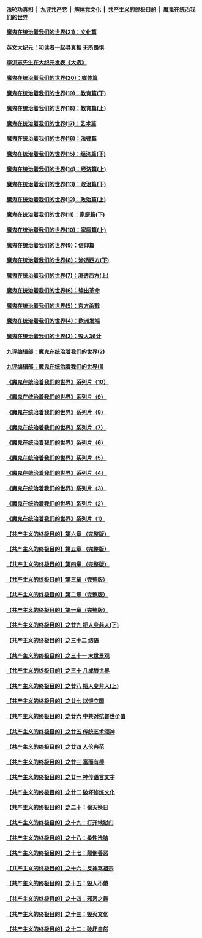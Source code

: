 

####  [法轮功真相](../../../../basic/blob/master/README.md?t=12240802) &nbsp;|&nbsp; [九评共产党](../../../../9ping.md/blob/master/README.md?t=12240802) &nbsp;|&nbsp; [解体党文化](../../../../jtdwh.md/blob/master/README.md?t=12240802)  &nbsp;|&nbsp; [共产主义的终极目的](../../../../gczydzjmd.md/blob/master/README.md?t=12240802) &nbsp;|&nbsp; [魔鬼在统治我们的世界](../../../../mgztzwmdsj.md/blob/master/README.md?t=12240802) 

#### [魔鬼在统治着我们的世界(21)：文化篇](../pages/nsc422/n10597706.md?t=12240802) 

#### [英文大纪元：和读者一起寻真相 无所畏惧](../pages/nsc422/n12542027.md?t=12240802) 

#### [李洪志先生在大纪元发表《大选》](../pages/nsc422/n12534746.md?t=12240802) 

#### [魔鬼在统治着我们的世界(20)：媒体篇](../pages/nsc422/n10586579.md?t=12240802) 

#### [魔鬼在统治着我们的世界(19)：教育篇(下)](../pages/nsc422/n10564808.md?t=12240802) 

#### [魔鬼在统治着我们的世界(18)：教育篇(上)](../pages/nsc422/n10526970.md?t=12240802) 

#### [魔鬼在统治着我们的世界(17)：艺术篇](../pages/nsc422/n10499093.md?t=12240802) 

#### [魔鬼在统治着我们的世界(16)：法律篇](../pages/nsc422/n10485969.md?t=12240802) 

#### [魔鬼在统治着我们的世界(15)：经济篇(下)](../pages/nsc422/n10469975.md?t=12240802) 

#### [魔鬼在统治着我们的世界(14)：经济篇(上)](../pages/nsc422/n10457370.md?t=12240802) 

#### [魔鬼在统治着我们的世界(13)：政治篇(下)](../pages/nsc422/n10448270.md?t=12240802) 

#### [魔鬼在统治着我们的世界(12)：政治篇(上)](../pages/nsc422/n10444576.md?t=12240802) 

#### [魔鬼在统治着我们的世界(11)：家庭篇(下)](../pages/nsc422/n10440961.md?t=12240802) 

#### [魔鬼在统治着我们的世界(10)：家庭篇(上)](../pages/nsc422/n10435448.md?t=12240802) 

#### [魔鬼在统治着我们的世界(9)：信仰篇](../pages/nsc422/n10432159.md?t=12240802) 

#### [魔鬼在统治着我们的世界(8)：渗透西方(下)](../pages/nsc422/n10429603.md?t=12240802) 

#### [魔鬼在统治着我们的世界(7)：渗透西方(上)](../pages/nsc422/n10426013.md?t=12240802) 

#### [魔鬼在统治着我们的世界(6)：输出革命](../pages/nsc422/n10421536.md?t=12240802) 

#### [魔鬼在统治着我们的世界(5)：东方杀戮](../pages/nsc422/n10417707.md?t=12240802) 

#### [魔鬼在统治着我们的世界(4)：欧洲发端](../pages/nsc422/n10414890.md?t=12240802) 

#### [魔鬼在统治着我们的世界(3)：毁人36计](../pages/nsc422/n10411583.md?t=12240802) 

#### [九评编辑部：魔鬼在统治着我们的世界(2)](../pages/nsc422/n10410036.md?t=12240802) 

#### [九评编辑部：魔鬼在统治着我们的世界(1)](../pages/nsc422/n10406825.md?t=12240802) 

#### [《魔鬼在统治着我们的世界》系列片（10）](../pages/nsc422/n12292670.md?t=12240802) 

#### [《魔鬼在统治着我们的世界》系列片（9）](../pages/nsc422/n12290859.md?t=12240802) 

#### [《魔鬼在统治着我们的世界》系列片（8）](../pages/nsc422/n12287445.md?t=12240802) 

#### [《魔鬼在统治着我们的世界》系列片（7）](../pages/nsc422/n12283425.md?t=12240802) 

#### [《魔鬼在统治着我们的世界》系列片（6）](../pages/nsc422/n12282314.md?t=12240802) 

#### [《魔鬼在统治着我们的世界》系列片（5）](../pages/nsc422/n12281419.md?t=12240802) 

#### [《魔鬼在统治着我们的世界》系列片（4）](../pages/nsc422/n12274024.md?t=12240802) 

#### [《魔鬼在统治着我们的世界》系列片（3）](../pages/nsc422/n12271322.md?t=12240802) 

#### [《魔鬼在统治着我们的世界》系列片（2）](../pages/nsc422/n12269049.md?t=12240802) 

#### [《魔鬼在统治着我们的世界》系列片（1）](../pages/nsc422/n12267575.md?t=12240802) 

#### [【共产主义的终极目的】第六章 （完整版）](../pages/nsc422/n11428913.md?t=12240802) 

#### [【共产主义的终极目的】第五章 （完整版）](../pages/nsc422/n11428912.md?t=12240802) 

#### [【共产主义的终极目的】第四章 （完整版）](../pages/nsc422/n11428907.md?t=12240802) 

#### [【共产主义的终极目的】第三章（完整版）](../pages/nsc422/n11428848.md?t=12240802) 

#### [【共产主义的终极目的】第二章（完整版）](../pages/nsc422/n11428831.md?t=12240802) 

#### [【共产主义的终极目的】第一章（完整版）](../pages/nsc422/n11417651.md?t=12240802) 

#### [【共产主义的终极目的】之廿九 把人变非人(下)](../pages/nsc422/n11344140.md?t=12240802) 

#### [【共产主义的终极目的】之三十二 结语](../pages/nsc422/n11360535.md?t=12240802) 

#### [【共产主义的终极目的】之三十一 末世景观](../pages/nsc422/n11351129.md?t=12240802) 

#### [【共产主义的终极目的】之三十 几成狼世界](../pages/nsc422/n11348280.md?t=12240802) 

#### [【共产主义的终极目的】之廿八 把人变非人(上)](../pages/nsc422/n11340492.md?t=12240802) 

#### [【共产主义的终极目的】之廿七 以恨立国](../pages/nsc422/n11336944.md?t=12240802) 

#### [【共产主义的终极目的】之廿六 中共对抗普世价值](../pages/nsc422/n11324785.md?t=12240802) 

#### [【共产主义的终极目的】之廿五 传统艺术颂神](../pages/nsc422/n11296396.md?t=12240802) 

#### [【共产主义的终极目的】之廿四 人伦典范](../pages/nsc422/n11296397.md?t=12240802) 

#### [【共产主义的终极目的】之廿三 富而有德](../pages/nsc422/n11283598.md?t=12240802) 

#### [【共产主义的终极目的】之廿一 神传语言文字](../pages/nsc422/n11263265.md?t=12240802) 

#### [【共产主义的终极目的】之廿二 破坏修炼文化](../pages/nsc422/n11245728.md?t=12240802) 

#### [【共产主义的终极目的】之二十：偷天换日](../pages/nsc422/n11238846.md?t=12240802) 

#### [【共产主义的终极目的】之十九：打开地狱门](../pages/nsc422/n11206376.md?t=12240802) 

#### [【共产主义的终极目的】之十八：柔性洗脑](../pages/nsc422/n11199994.md?t=12240802) 

#### [【共产主义的终极目的】之十七：颠倒善恶](../pages/nsc422/n11179782.md?t=12240802) 

#### [【共产主义的终极目的】之十六：反神骂祖宗](../pages/nsc422/n11166798.md?t=12240802) 

#### [【共产主义的终极目的】之十五：毁人不倦](../pages/nsc422/n11166792.md?t=12240802) 

#### [【共产主义的终极目的】之十四：邪恶之最](../pages/nsc422/n11150249.md?t=12240802) 

#### [【共产主义的终极目的】之十三：毁灭文化](../pages/nsc422/n11135227.md?t=12240802) 

#### [【共产主义的终极目的】之十二：破坏自然](../pages/nsc422/n11135214.md?t=12240802) 

